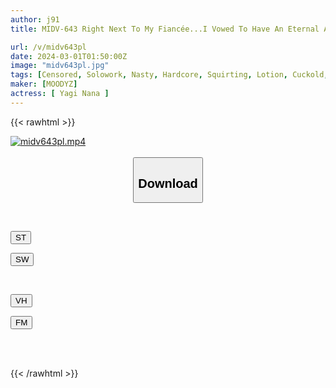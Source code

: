 ```yaml
---
author: j91
title: MIDV-643 Right Next To My Fiancée...I Vowed To Have An Eternal And Fleeting Climax At A Bridal Sexual Aphrodisiac Beauty Salon. Nana Yagi

url: /v/midv643pl
date: 2024-03-01T01:50:00Z
image: "midv643pl.jpg"
tags: [Censored, Solowork, Nasty, Hardcore, Squirting, Lotion, Cuckold, Huge Butt	]
maker: [MOODYZ]
actress: [ Yagi Nana ]
---
```



{{< rawhtml >}}

<div class="video" data-videoid="287dk47JbgUxxk">
    <a href="javascript:;">
        <img src="/v/midv643pl/midv643pl.jpg" width="WIDTH" height="HEIGHT" alt="midv643pl.mp4" loading="lazy">
    </a>
</div>

<script type="text/javascript" src="https://j91.asia/asset/on-demand-st.js"></script>

<br>
  <link rel="stylesheet" href="https://j91.asia/asset/bs5.css">
  
  <center>
  <button class="btn btn-primary" type="button" data-bs-toggle="collapse" data-bs-target=".multi-collapse" aria-expanded="false" aria-controls="multiCollapseExample1 multiCollapseExample2"><h2>Download</h2></button></center>
</p>
<div class="row">
  <div class="col">
    <div class="collapse multi-collapse" id="multiCollapseExample1">
      <div class="card card-body">
	      	      <br>
<div class="buttons">  
<p><a href="https://streamtape.to/v/287dk47JbgUxxk" target="_blank"><button class="btn-hover color-3"><i class="fa fa-download"></i> ST</button></a></p>
<p><a href="https://cdnwish.com/6opd7gyajw7r" target="_blank"><button class="btn-hover color-2"><i class="fa fa-download"></i> SW</button></a></p></div>
    </div>
  </div>
</div>
  <div class="col">
    <div class="collapse multi-collapse" id="multiCollapseExample2">
      <div class="card card-body">
	      <br>
<div class="buttons">
<p><a href="https://vidhidepro.com/f/r34l3csvhd3o"><button class="btn-hover color-9"><i class="fa fa-download"></i> VH</button></a></p>
<p><a href="https://filemoon.sx/d/4uqwe012pjyw"><button class="btn-hover color-8"><i class="fa fa-download"></i> FM</button></a></p></div>
<br><br>
      </div>
    </div>
  </div>
</div>

{{< /rawhtml >}}